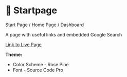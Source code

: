 # 🌊 Startpage
Start Page / Home Page / Dashboard

A page with useful links and embedded Google Search

[Link to Live Page](https://gesty.dev/startpage)

**Theme:**
- Color Scheme - Rose Pine
- Font - Source Code Pro
